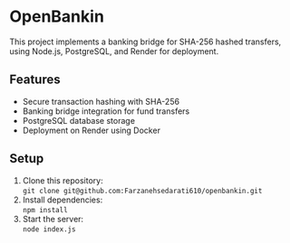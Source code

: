 # OpenBankin
This project implements a banking bridge for SHA-256 hashed transfers, using Node.js, PostgreSQL, and Render for deployment.

## Features
- Secure transaction hashing with SHA-256
- Banking bridge integration for fund transfers
- PostgreSQL database storage
- Deployment on Render using Docker

## Setup
1. Clone this repository:  
   `git clone git@github.com:Farzanehsedarati610/openbankin.git`
2. Install dependencies:  
   `npm install`
3. Start the server:  
   `node index.js`

